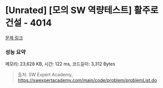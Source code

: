 # [Unrated] [모의 SW 역량테스트] 활주로 건설 - 4014 

[문제 링크](https://swexpertacademy.com/main/code/problem/problemDetail.do?contestProbId=AWIeW7FakkUDFAVH) 

### 성능 요약

메모리: 23,628 KB, 시간: 122 ms, 코드길이: 3,312 Bytes



> 출처: SW Expert Academy, https://swexpertacademy.com/main/code/problem/problemList.do